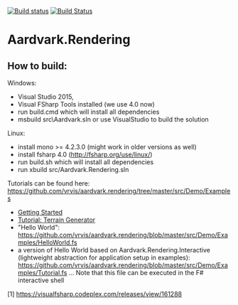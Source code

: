 [![Build status](https://ci.appveyor.com/api/projects/status/oqg1tw2ax1jl8qjx/branch/master?svg=true)](https://ci.appveyor.com/project/haraldsteinlechner/aardvark-rendering/branch/master)
[![Build Status](https://travis-ci.org/vrvis/aardvark.rendering.svg?branch=master)](https://travis-ci.org/vrvis/aardvark.rendering)

# Aardvark.Rendering

How to build:
------

Windows:
- Visual Studio 2015,
- Visual FSharp Tools installed (we use 4.0 now) 
- run build.cmd which will install all dependencies
- msbuild src\Aardvark.sln or use VisualStudio to build the solution

Linux:
- install mono >= 4.2.3.0 (might work in older versions as well)
- install fsharp 4.0 (http://fsharp.org/use/linux/)
- run build.sh which will install all dependencies
- run xbuild src/Aardvark.Rendering.sln

Tutorials can be found here:
https://github.com/vrvis/aardvark.rendering/tree/master/src/Demo/Examples
- [Getting Started](https://github.com/vrvis/aardvark/wiki)
- [Tutorial: Terrain Generator](https://aszabo314.github.io/stuff/terraingenerator.html)
- "Hello World": https://github.com/vrvis/aardvark.rendering/blob/master/src/Demo/Examples/HelloWorld.fs
- a version of Hello World based on Aardvark.Rendering.Interactive (lightweight abstraction for application setup in examples): https://github.com/vrvis/aardvark.rendering/blob/master/src/Demo/Examples/Tutorial.fs ... Note that this file can be executed in the F# interactive shell



[1] https://visualfsharp.codeplex.com/releases/view/161288


